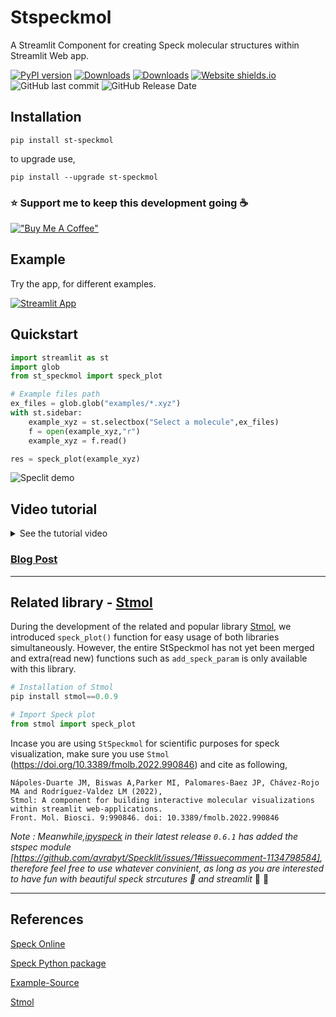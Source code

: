 # Stspeckmol
A Streamlit Component for creating Speck molecular structures within Streamlit Web app.

[![PyPI version](https://badge.fury.io/py/st-speckmol.svg)](https://pypi.org/project/st-speckmol/)
[![Downloads](https://pepy.tech/badge/st-speckmol)](https://pepy.tech/project/st-speckmol)
[![Downloads](https://pepy.tech/badge/st-speckmol/month)](https://pepy.tech/project/st-speckmol)
[![Website shields.io](https://img.shields.io/website-up-down-green-red/http/shields.io.svg)](https://hellostspeckmol.streamlitapp.com)
![GitHub last commit](https://img.shields.io/github/last-commit/avrabyt/st-speckmol?style=plastic)
![GitHub Release Date](https://img.shields.io/github/release-date/avrabyt/st-speckmol)



## Installation 
```console
pip install st-speckmol
```
to upgrade use,
```console
pip install --upgrade st-speckmol
```

### ⭐️ Support me to keep this development going ☕️ 
[!["Buy Me A Coffee"](https://www.buymeacoffee.com/assets/img/custom_images/orange_img.png)](https://www.buymeacoffee.com/AvraCodes)

## Example

Try the app, for different examples. 

[![Streamlit App](https://static.streamlit.io/badges/streamlit_badge_black_white.svg)](https://hellostspeckmol.streamlitapp.com)


## Quickstart

``` python
import streamlit as st
import glob
from st_speckmol import speck_plot

# Example files path
ex_files = glob.glob("examples/*.xyz")
with st.sidebar:
    example_xyz = st.selectbox("Select a molecule",ex_files)
    f = open(example_xyz,"r")
    example_xyz = f.read()

res = speck_plot(example_xyz)

```

![Speclit demo](https://github.com/avrabyt/Specklit/blob/main/Resources/SpeckLit_demo.gif)

## Video tutorial
<details>
  <summary>See the tutorial video</summary>

[![How to Build PROTEIN VISUALIZATION WEB-APP using PYTHON and STREAMLIT | PART 1](https://github.com/avrabyt/st-speckmol/blob/main/Resources/Speck-Thumbnail.png)](https://youtu.be/jUh923Z4fuk)

</details>

### [Blog Post](https://medium.com/@avra42/how-to-build-molecular-structures-visualizing-web-application-using-python-and-streamlit-5ec9da86550c) 
------------------------

## Related library - [Stmol](https://github.com/napoles-uach/stmol) 

During the development of the related and popular library [Stmol](https://github.com/napoles-uach/stmol), we introduced `speck_plot()` function for easy usage of both libraries simultaneously. However, the entire StSpeckmol has not yet been merged and extra(read new) functions such as `add_speck_param` is only available with this library.

```python
# Installation of Stmol
pip install stmol==0.0.9

# Import Speck plot
from stmol import speck_plot

```

Incase you are using `StSpeckmol` for scientific purposes for speck visualization, make sure you use `Stmol` (https://doi.org/10.3389/fmolb.2022.990846) and cite as following, 
```console
Nápoles-Duarte JM, Biswas A,Parker MI, Palomares-Baez JP, Chávez-Rojo MA and Rodríguez-Valdez LM (2022), 
Stmol: A component for building interactive molecular visualizations within streamlit web-applications.
Front. Mol. Biosci. 9:990846. doi: 10.3389/fmolb.2022.990846
```





_Note : Meanwhile,[ipyspeck](https://pypi.org/project/ipyspeck/) in their latest release ` 0.6.1 ` has added the stspec module [https://github.com/avrabyt/Specklit/issues/1#issuecomment-1134798584], therefore feel free to use whatever convinient, as long as you are interested to have fun with beautiful speck strcutures 🧬 and streamlit_ 🎈 🎉 


------------------------
## References

[Speck Online](http://wwwtyro.github.io/speck/)

[Speck Python package](https://pypi.org/project/ipyspeck/)

[Example-Source](https://github.com/wwwtyro/speck/tree/gh-pages/static/samples)

[Stmol](https://github.com/napoles-uach/stmol)

